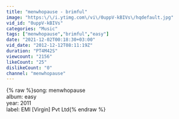```yaml
---
title: "menwhopause - brimful"
image: "https:\/\/i.ytimg.com\/vi\/0uppV-kBIVs\/hqdefault.jpg"
vid_id: "0uppV-kBIVs"
categories: "Music"
tags: ["menwhopause","brimful","easy"]
date: "2021-12-02T00:18:30+03:00"
vid_date: "2012-12-12T08:11:19Z"
duration: "PT4M42S"
viewcount: "2156"
likeCount: "25"
dislikeCount: "0"
channel: "menwhopause"
---
```

{% raw %}song: menwhopause<br />album: easy<br />year: 2011<br />label: EMI [Virgin] Pvt Ltd{% endraw %}
